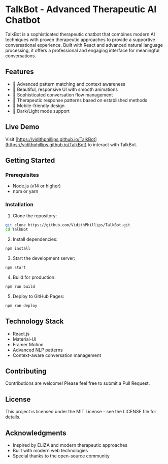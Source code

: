 # TalkBot - Advanced Therapeutic AI Chatbot

TalkBot is a sophisticated therapeutic chatbot that combines modern AI techniques with proven therapeutic approaches to provide a supportive conversational experience. Built with React and advanced natural language processing, it offers a professional and engaging interface for meaningful conversations.

## Features

- 🤖 Advanced pattern matching and context awareness
- 🎨 Beautiful, responsive UI with smooth animations
- 💭 Sophisticated conversation flow management
- 🎯 Therapeutic response patterns based on established methods
- 📱 Mobile-friendly design
- 🌙 Dark/Light mode support

## Live Demo

Visit [https://vidithphillips.github.io/TalkBot](https://vidithphillips.github.io/TalkBot) to interact with TalkBot.

## Getting Started

### Prerequisites

- Node.js (v14 or higher)
- npm or yarn

### Installation

1. Clone the repository:
```bash
git clone https://github.com/VidithPhillips/TalkBot.git
cd TalkBot
```

2. Install dependencies:
```bash
npm install
```

3. Start the development server:
```bash
npm start
```

4. Build for production:
```bash
npm run build
```

5. Deploy to GitHub Pages:
```bash
npm run deploy
```

## Technology Stack

- React.js
- Material-UI
- Framer Motion
- Advanced NLP patterns
- Context-aware conversation management

## Contributing

Contributions are welcome! Please feel free to submit a Pull Request.

## License

This project is licensed under the MIT License - see the LICENSE file for details.

## Acknowledgments

- Inspired by ELIZA and modern therapeutic approaches
- Built with modern web technologies
- Special thanks to the open-source community 